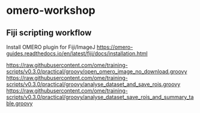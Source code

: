 # omero-workshop

## Fiji scripting workflow

Install OMERO plugin for Fiji/ImageJ
https://omero-guides.readthedocs.io/en/latest/fiji/docs/installation.html

https://raw.githubusercontent.com/ome/training-scripts/v0.3.0/practical/groovy/open_omero_image_no_download.groovy
https://raw.githubusercontent.com/ome/training-scripts/v0.3.0/practical/groovy/analyse_dataset_and_save_rois.groovy
https://raw.githubusercontent.com/ome/training-scripts/v0.3.0/practical/groovy/analyse_dataset_save_rois_and_summary_table.groovy
